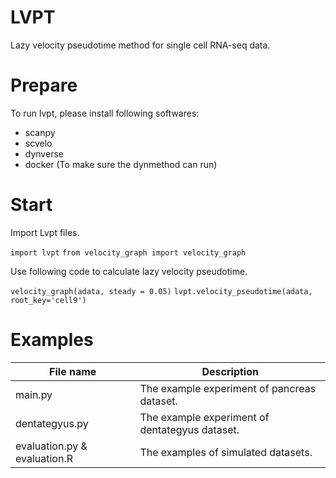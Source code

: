 # LVPT
Lazy velocity pseudotime method for single cell RNA-seq data.

# Prepare
To run lvpt, please install following softwares:

* scanpy
* scvelo
* dynverse
* docker (To make sure the dynmethod can run)

# Start
Import Lvpt files.

```import lvpt```
```from velocity_graph import velocity_graph```

Use following code to calculate lazy velocity pseudotime.

```velocity_graph(adata, steady = 0.05)```
```lvpt.velocity_pseudotime(adata, root_key='cell9')```

# Examples
File name | Description
--------- | -----------
main.py   | The example experiment of pancreas dataset.
dentategyus.py | The example experiment of dentategyus dataset.
evaluation.py & evaluation.R | The examples of simulated datasets.
